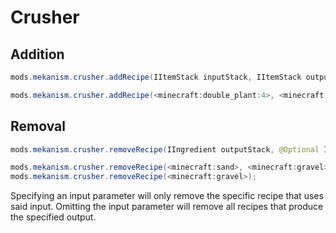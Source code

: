
# Crusher
Addition
------
```java
mods.mekanism.crusher.addRecipe(IItemStack inputStack, IItemStack outputStack)

mods.mekanism.crusher.addRecipe(<minecraft:double_plant:4>, <minecraft:dye:1> * 5);
```

Removal
------
```java
mods.mekanism.crusher.removeRecipe(IIngredient outputStack, @Optional IIngredient inputStack)

mods.mekanism.crusher.removeRecipe(<minecraft:sand>, <minecraft:gravel>);
mods.mekanism.crusher.removeRecipe(<minecraft:gravel>);
```
Specifying an input parameter will only remove the specific recipe that uses said input. Omitting the input parameter will remove all recipes that produce the specified output.
